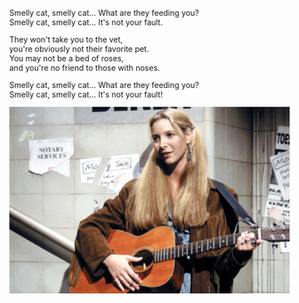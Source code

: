 Smelly cat, smelly cat... What are they feeding you?  
Smelly cat, smelly cat... It's not your fault.

They won't take you to the vet,  
you're obviously not their favorite pet.  
You may not be a bed of roses,  
and you're no friend to those with noses.

Smelly cat, smelly cat... What are they feeding you?  
Smelly cat, smelly cat... It's not your fault!

![Phoebe](phoebe.jpg)

